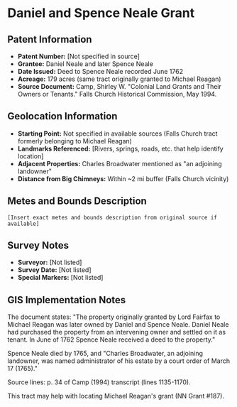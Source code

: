 # Daniel and Spence Neale Grant

## Patent Information
- **Patent Number:** [Not specified in source]
- **Grantee:** Daniel Neale and later Spence Neale
- **Date Issued:** Deed to Spence Neale recorded June 1762
- **Acreage:** 179 acres (same tract originally granted to Michael Reagan)
- **Source Document:** Camp, Shirley W. "Colonial Land Grants and Their Owners or Tenants." Falls Church Historical Commission, May 1994.

## Geolocation Information
- **Starting Point:** Not specified in available sources (Falls Church tract formerly belonging to Michael Reagan)
- **Landmarks Referenced:** [Rivers, springs, roads, etc. that help identify location]
- **Adjacent Properties:** Charles Broadwater mentioned as "an adjoining landowner"
- **Distance from Big Chimneys:** Within ~2 mi buffer (Falls Church vicinity)

## Metes and Bounds Description
```
[Insert exact metes and bounds description from original source if available]
```

## Survey Notes
- **Surveyor:** [Not listed]
- **Survey Date:** [Not listed]
- **Special Markers:** [Not listed]

## GIS Implementation Notes
The document states: "The property originally granted by Lord Fairfax to Michael Reagan was later owned by Daniel and Spence Neale. Daniel Neale had purchased the property from an intervening owner and settled on it as tenant. In June of 1762 Spence Neale received a deed to the property."

Spence Neale died by 1765, and "Charles Broadwater, an adjoining landowner, was named administrator of his estate by a court order of March 17 (1765)."

Source lines: p. 34 of Camp (1994) transcript (lines 1135-1170).

This tract may help with locating Michael Reagan's grant (NN Grant #187). 